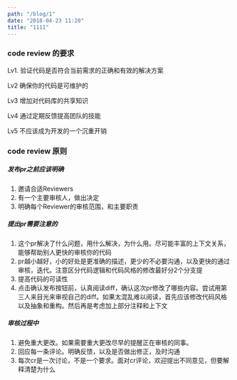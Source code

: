 ```yaml
---
path: "/blog/1"
date: "2018-04-23 11:20"
title: "1111"
---
```

### code review 的要求

Lv1. 验证代码是否符合当前需求的正确和有效的解决方案

Lv2 确保你的代码是可维护的

Lv3 增加对代码库的共享知识

Lv4 通过定期反馈提高团队的技能

Lv5 不应该成为开发的一个沉重开销



### code review 原则

##### 发布pr之前应该明确
1. 邀请合适Reviewers
2. 有一个主要审核人，做出决定
3. 明确每个Reviewer的审核范围，和主要职责

##### 提出pr需要注意的
1. 这个pr解决了什么问题，用什么解决，为什么用。尽可能丰富的上下文关系，能够帮助别人更快的审核你的代码
2. pr越小越好，小的好处是更准确的描述，更少的不必要沟通，以及更快的通过审核，迭代。注意区分代码逻辑和代码风格的修改最好分2个分支提
3. 提高代码的可读性
4. 点击确认发布按钮前，认真阅读diff，确认这次pr修改了哪些内容。尝试用第三人来目光来审视自己的diff。如果太混乱难以阅读，首先应该修改代码风格以及抽象和重构。然后再是考虑加上部分注释和上下文

##### 审核过程中
1. 避免重大更改。如果需要重大更改尽早的提醒正在审核的同事。
2. 回应每一条评论。明确反馈，以及是否做出修正，及时沟通
3. 每次cr是一次讨论，不是一个要求。面对cr评论，欢迎提出不同意见，但要解释清楚为什么
